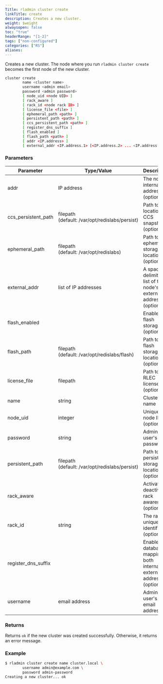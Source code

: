 ```yaml
---
Title: rladmin cluster create
linkTitle: create
description: Creates a new cluster.
weight: $weight
alwaysopen: false
toc: "true"
headerRange: "[1-2]"
tags: ["non-configured"]
categories: ["RS"]
aliases:
---
```


Creates a new cluster. The node where you run `rladmin cluster create` becomes the first node of the new cluster.

```sh
cluster create
        name <cluster name>
        username <admin email>
        password <admin password>
        [ node_uid <node UID> ] 
        [ rack_aware ]
        [ rack_id <node rack ID> ]
        [ license_file <file> ]
        [ ephemeral_path <path> ]
        [ persistent_path <path> ]
        [ ccs_persistent_path <path> ]
        [ register_dns_suffix ]
        [ flash_enabled ]
        [ flash_path <path> ]
        [ addr <IP.address> ]
        [ external_addr <IP.address.1> [<IP.address.2> ... <IP.address.N>] ]
```

### Parameters

| Parameter | Type/Value | Description |
|-----------|------------|-------------|
| addr | IP address | The node's internal IP address (optional) |
| ccs_persistent_path | filepath (default:&nbsp;/var/opt/redislabs/persist) | Path to the location of CCS snapshots (optional) |
| ephemeral_path | filepath (default:&nbsp;/var/opt/redislabs) | Path to the ephemeral storage location (optional) |
| external_addr | list of IP addresses | A space-delimited list of the node's external IP addresses (optional) |
| flash_enabled | | Enables flash storage (optional) |
| flash_path | filepath (default:&nbsp;/var/opt/redislabs/flash) | Path to the flash storage location (optional) |
| license_file | filepath | Path to the RLEC license file (optional) |
| name | string | Cluster name |
| node_uid | integer | Unique node ID (optional) |
| password | string | Admin user's password |
| persistent_path | filepath (default:&nbsp;/var/opt/redislabs/persist) | Path to the persistent storage location (optional) |
| rack_aware | | Activates or deactivates rack awareness (optional) |
| rack_id | string | The rack's unique identifier (optional) |
| register_dns_suffix | | Enables database mapping to both internal and external IP addresses (optional) |
| username | email address | Admin user's email address |

### Returns

Returns `ok` if the new cluster was created successfully. Otherwise, it returns an error message.

### Example

```sh
$ rladmin cluster create name cluster.local \
        username admin@example.com \
        password admin-password
Creating a new cluster... ok
```
